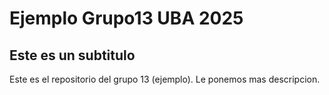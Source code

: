 # Ejemplo Grupo13 UBA 2025
## Este es un subtitulo
Este es el repositorio del grupo 13 (ejemplo). Le ponemos mas descripcion.
